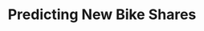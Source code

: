 ---
title: "Predicting New Bike Shares"
excerpt: "Conducted a detailed exploratory analysis on a bike-sharing dataset and identified “hour of the day” as a key predictor of usage patterns. Built and evaluated multiple machine learning models—including Random Forest, Feedforward Neural Network, and Gradient Boosting Machine—using K-fold cross validation. Model performance was assessed using MSE and RMSE, with the Random Forest achieving the best results (RMSE: 258.57)..
<br/><img src='/images/bikeshares.png' style='width:100%; max-width:1000px; '>"
collection: portfolio
link: "https://docs.google.com/presentation/d/1H7r8UvedYmq49ZO9a3cl6mMqc3ZvG2FRRqaNcdOGpu8/edit?usp=sharing"
---